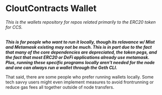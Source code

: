 # CloutContracts Wallet
###### This is the wallets repository for repos related primarily to the ERC20 token for CCS. 

***This is for people who want to run it locally, though its relavance w/ Mist and Metamask existing may not be much. This is in part due to the fact that many of the core dependencies are depreciated, the token pegs, and the fact that most ERC20 or DeFi applications already use metamask. Plus, running these specific programs locally aren't needed for the node and one can always run a wallet through the Geth CLI.***

That said, there are some people who prefer running wallets locally. Some tech savvy users might even implement measures to avoid frontrunning or reduce gas fees all together outside of node transfers.
